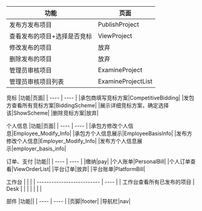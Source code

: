 |功能|页面|
| ---- | ---- |
|发布方发布项目|PublishProject|
|查看发布的项目+选择是否竞标|ViewProject|
|修改发布的项目|放弃|
|删除发布的项目|放弃|
|管理员审核项目|ExamineProject|
|管理员审核项目列表|ExamineProjectList|

竞标
|功能|页面|
| ---- | ---- |
|承包商填写竞标方案|CompetitiveBidding|
|发包方查看所有竞标方案|BiddingScheme|
|展示详细竞标方案，确定选择该|ShowScheme|
|删除竞标方案|放弃|

个人信息
|功能|页面|
| ---- | ---- |
|承包方修改个人信息|Employee_Modify_Info|
|承包方个人信息展示|EmployeeBasisInfo|
|发布方修改个人信息|Employer_Modify_Info|
|发布方个人信息展示|employer_basis_info|


订单、支付
|功能||
| ---- | ---- |
|缴纳|pay|
|个人账单|PersonalBill|
|个人订单查看|ViewOrderList|
|平台订单|放弃|
|平台账单|PlatformBill|


工作台
|                            |      |
| -------------------------- | ---- |
| 工作台查看所有已发布的项目 | Desk |
|                            |      |
|                            |      |

部件
|功能||
| ---- | ---- |
|页脚|footer|
|导航栏|nav|
